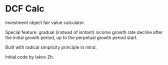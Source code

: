 # DCF Calc
Investment object fair value calculator.

Special feature: gradual (instead of isntant) income growth rate decline after the initial growth period, up to the perpetual growth period start. 

Built with radical simplicity principle in mind.

Initial code by Iakov Zh.
